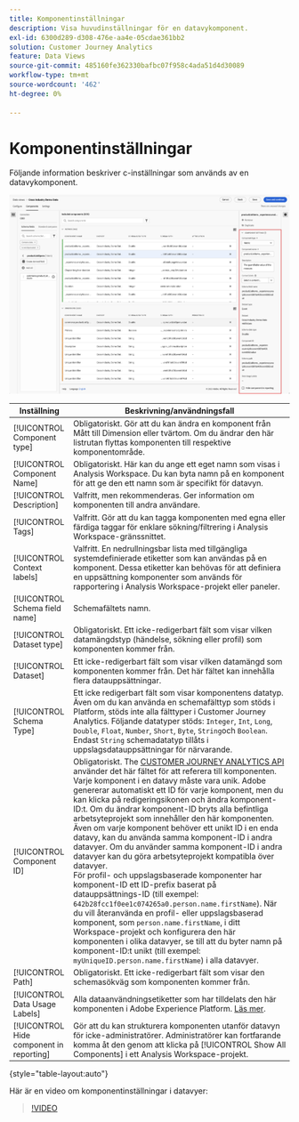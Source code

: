 ```yaml
---
title: Komponentinställningar
description: Visa huvudinställningar för en datavykomponent.
exl-id: 6300d289-d308-476e-aa4e-05cdae361bb2
solution: Customer Journey Analytics
feature: Data Views
source-git-commit: 485160fe362330bafbc07f958c4ada51d4d30089
workflow-type: tm+mt
source-wordcount: '462'
ht-degree: 0%

---
```


# Komponentinställningar

Följande information beskriver c-inställningar som används av en datavykomponent.

![Komponentinställningar som beskrivs i det här avsnittet](../assets/component-settings.png)

| Inställning | Beskrivning/användningsfall |
| --- | --- |
| [!UICONTROL Component type] | Obligatoriskt. Gör att du kan ändra en komponent från Mått till Dimension eller tvärtom. Om du ändrar den här listrutan flyttas komponenten till respektive komponentområde. |
| [!UICONTROL Component Name] | Obligatoriskt. Här kan du ange ett eget namn som visas i Analysis Workspace. Du kan byta namn på en komponent för att ge den ett namn som är specifikt för datavyn. |
| [!UICONTROL Description] | Valfritt, men rekommenderas. Ger information om komponenten till andra användare. |
| [!UICONTROL Tags] | Valfritt. Gör att du kan tagga komponenten med egna eller färdiga taggar för enklare sökning/filtrering i Analysis Workspace-gränssnittet. |
| [!UICONTROL Context labels] | Valfritt. En nedrullningsbar lista med tillgängliga systemdefinierade etiketter som kan användas på en komponent. Dessa etiketter kan behövas för att definiera en uppsättning komponenter som används för rapportering i Analysis Workspace-projekt eller paneler. |
| [!UICONTROL Schema field name] | Schemafältets namn. |
| [!UICONTROL Dataset type] | Obligatoriskt. Ett icke-redigerbart fält som visar vilken datamängdstyp (händelse, sökning eller profil) som komponenten kommer från. |
| [!UICONTROL Dataset] | Ett icke-redigerbart fält som visar vilken datamängd som komponenten kommer från. Det här fältet kan innehålla flera datauppsättningar. |
| [!UICONTROL Schema Type] | Ett icke redigerbart fält som visar komponentens datatyp. Även om du kan använda en schemafälttyp som stöds i Platform, stöds inte alla fälttyper i Customer Journey Analytics. Följande datatyper stöds: `Integer`, `Int`, `Long`, `Double`, `Float`, `Number`, `Short`, `Byte`, `String`och `Boolean`. Endast `String` schemadatatyp tillåts i uppslagsdatauppsättningar för närvarande. |
| [!UICONTROL Component ID] | Obligatoriskt. The [CUSTOMER JOURNEY ANALYTICS API](https://adobe.io/cja-apis/docs) använder det här fältet för att referera till komponenten. Varje komponent i en datavy måste vara unik. Adobe genererar automatiskt ett ID för varje komponent, men du kan klicka på redigeringsikonen och ändra komponent-ID:t. Om du ändrar komponent-ID bryts alla befintliga arbetsyteprojekt som innehåller den här komponenten. Även om varje komponent behöver ett unikt ID i en enda datavy, kan du använda samma komponent-ID i andra datavyer. Om du använder samma komponent-ID i andra datavyer kan du göra arbetsyteprojekt kompatibla över datavyer. <br/>För profil- och uppslagsbaserade komponenter har komponent-ID ett ID-prefix baserat på datauppsättnings-ID (till exempel: `642b28fcc1f0ee1c074265a0.person.name.firstName`). När du vill återanvända en profil- eller uppslagsbaserad komponent, som `person.name.firstName`, i ditt Workspace-projekt och konfigurera den här komponenten i olika datavyer, se till att du byter namn på komponent-ID:t unikt (till exempel: `myUniqueID.person.name.firstName`) i alla datavyer. |
| [!UICONTROL Path] | Obligatoriskt. Ett icke-redigerbart fält som visar den schemasökväg som komponenten kommer från. |
| [!UICONTROL Data Usage Labels] | Alla dataanvändningsetiketter som har tilldelats den här komponenten i Adobe Experience Platform. [Läs mer](/help/data-views/data-governance.md). |
| [!UICONTROL Hide component in reporting] | Gör att du kan strukturera komponenten utanför datavyn för icke-administratörer. Administratörer kan fortfarande komma åt den genom att klicka på [!UICONTROL Show All Components] i ett Analysis Workspace-projekt. |

{style="table-layout:auto"}

Här är en video om komponentinställningar i datavyer:

>[!VIDEO](https://video.tv.adobe.com/v/333112/?quality=12)
